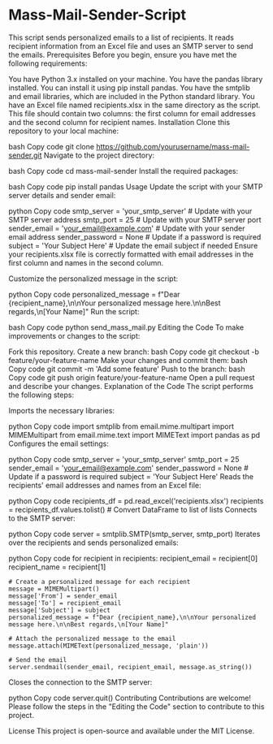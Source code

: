 # Mass-Mail-Sender-Script
This script sends personalized emails to a list of recipients. It reads recipient information from an Excel file and uses an SMTP server to send the emails.
Prerequisites
Before you begin, ensure you have met the following requirements:

You have Python 3.x installed on your machine.
You have the pandas library installed. You can install it using pip install pandas.
You have the smtplib and email libraries, which are included in the Python standard library.
You have an Excel file named recipients.xlsx in the same directory as the script. This file should contain two columns: the first column for email addresses and the second column for recipient names.
Installation
Clone this repository to your local machine:

bash
Copy code
git clone https://github.com/yourusername/mass-mail-sender.git
Navigate to the project directory:

bash
Copy code
cd mass-mail-sender
Install the required packages:

bash
Copy code
pip install pandas
Usage
Update the script with your SMTP server details and sender email:

python
Copy code
smtp_server = 'your_smtp_server'  # Update with your SMTP server address
smtp_port = 25  # Update with your SMTP server port
sender_email = 'your_email@example.com'  # Update with your sender email address
sender_password = None  # Update if a password is required
subject = 'Your Subject Here'  # Update the email subject if needed
Ensure your recipients.xlsx file is correctly formatted with email addresses in the first column and names in the second column.

Customize the personalized message in the script:

python
Copy code
personalized_message = f"Dear {recipient_name},\n\nYour personalized message here.\n\nBest regards,\n[Your Name]"
Run the script:

bash
Copy code
python send_mass_mail.py
Editing the Code
To make improvements or changes to the script:

Fork this repository.
Create a new branch:
bash
Copy code
git checkout -b feature/your-feature-name
Make your changes and commit them:
bash
Copy code
git commit -m 'Add some feature'
Push to the branch:
bash
Copy code
git push origin feature/your-feature-name
Open a pull request and describe your changes.
Explanation of the Code
The script performs the following steps:

Imports the necessary libraries:

python
Copy code
import smtplib
from email.mime.multipart import MIMEMultipart
from email.mime.text import MIMEText
import pandas as pd
Configures the email settings:

python
Copy code
smtp_server = 'your_smtp_server'
smtp_port = 25
sender_email = 'your_email@example.com'
sender_password = None  # Update if a password is required
subject = 'Your Subject Here'
Reads the recipients' email addresses and names from an Excel file:

python
Copy code
recipients_df = pd.read_excel('recipients.xlsx')
recipients = recipients_df.values.tolist()  # Convert DataFrame to list of lists
Connects to the SMTP server:

python
Copy code
server = smtplib.SMTP(smtp_server, smtp_port)
Iterates over the recipients and sends personalized emails:

python
Copy code
for recipient in recipients:
    recipient_email = recipient[0]
    recipient_name = recipient[1]

    # Create a personalized message for each recipient
    message = MIMEMultipart()
    message['From'] = sender_email
    message['To'] = recipient_email
    message['Subject'] = subject
    personalized_message = f"Dear {recipient_name},\n\nYour personalized message here.\n\nBest regards,\n[Your Name]"

    # Attach the personalized message to the email
    message.attach(MIMEText(personalized_message, 'plain'))

    # Send the email
    server.sendmail(sender_email, recipient_email, message.as_string())
Closes the connection to the SMTP server:

python
Copy code
server.quit()
Contributing
Contributions are welcome! Please follow the steps in the "Editing the Code" section to contribute to this project.

License
This project is open-source and available under the MIT License.

